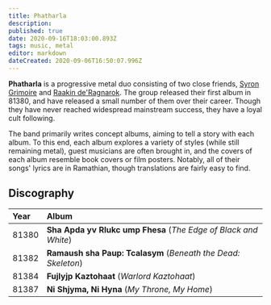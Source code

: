 ```yaml
---
title: Phatharla
description: 
published: true
date: 2020-09-16T18:03:00.893Z
tags: music, metal
editor: markdown
dateCreated: 2020-09-06T16:50:07.996Z
---
```


**Phatharla** is a progressive metal duo consisting of two close friends, [Syron Grimoire](/characters/syron-grimoire) and [Raakin de'Ragnarok](/characters/raakin-deragnarok "wikilink"). The group released their first album in 81380, and have released a small number of them over their career. Though they have never reached widespread mainstream success, they have a loyal cult following.

The band primarily writes concept albums, aiming to tell a story with each album. To this end, each album explores a variety of styles (while still remaining metal), guest musicians are often brought in, and the covers of each album resemble book covers or film posters. Notably, all of their songs' lyrics are in Ramathian, though translations are fairly easy to find.

## Discography


| Year    | Album          |
| :------ | :------------- |
| 81380   | **Sha Apda yv Rlukc ump Fhesa** (*The Edge of Black and White*) |
| 81382   | **Ramaush sha Paup: Tcalasym** (*Beneath the Dead: Skeleton*) |
| 81384   | **Fujlyjp Kaztohaat** (*Warlord Kaztohaat*) |
| 81387   | **Ni Shjyma, Ni Hyna** (*My Throne, My Home*) |

